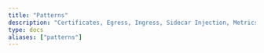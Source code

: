 ```yaml
---
title: "Patterns"
description: "Certificates, Egress, Ingress, Sidecar Injection, Metrics and Logging."
type: docs
aliases: ["patterns"]
---
```

